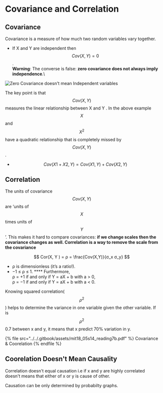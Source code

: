 # Covariance and Correlation

## Covariance&#x20;

Covariance is a measure of how much two random variables vary together.

* If X and Y are independent then $$Cov(X, Y ) = 0$$ . \
  **Warning**: The converse is false: **zero covariance does not always imply independence**.\


![Zero Covariance doesn't mean Independent variables](<../../.gitbook/assets/image (27).png>)

The key point is that $$Cov(X, Y )$$ measures the linear relationship between X and Y . In the above example $$X$$ and $$X^2$$ have a quadratic relationship that is completely missed by $$Cov(X, Y )$$.

* $$Cov(X1 + X2, Y ) = Cov(X1, Y ) + Cov(X2, Y )$$&#x20;

## Correlation

The units of covariance $$Cov(X, Y )$$ are ‘units of $$X$$ times units of $$Y$$ ’. This makes it hard to compare covariances: **if we change scales then the covariance changes as well. Correlation is a way to remove the scale from the covariance**

$$
Cor(X, Y ) = ρ = \frac{Cov(X,Y)}{σ_x σ_y}
$$

* ρ is dimensionless (it’s a ratio!).
* −1 ≤ ρ ≤ 1. **** Furthermore, \
  ρ = +1 if and only if Y = aX + b with a > 0, \
  ρ = −1 if and only if Y = aX + b with a < 0.

Knowing squared correlation( $$ρ^2$$ ) helps to determine the variance in one variable given the other variable. If is $$ρ^2$$ 0.7 between x and y, it means that x predict 70% variation in y.

{% file src="../../.gitbook/assets/mit18_05s14_reading7b.pdf" %}
Covariance & Coorelation
{% endfile %}

## **Coorelation Doesn't Mean Causality**

Correlation doesn't equal causation i.e if x and y are highly correlated doesn't means that either of x or y is cause of other.&#x20;

Causation can be only determined by probabilty graphs.&#x20;
